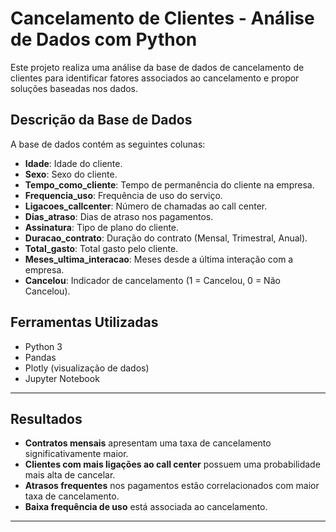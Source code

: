 # Cancelamento de Clientes - Análise de Dados com Python

Este projeto realiza uma análise da base de dados de cancelamento de clientes para identificar fatores associados ao cancelamento e propor soluções baseadas nos dados.


## Descrição da Base de Dados

A base de dados contém as seguintes colunas:

- **Idade**: Idade do cliente.
- **Sexo**: Sexo do cliente.
- **Tempo_como_cliente**: Tempo de permanência do cliente na empresa.
- **Frequencia_uso**: Frequência de uso do serviço.
- **Ligacoes_callcenter**: Número de chamadas ao call center.
- **Dias_atraso**: Dias de atraso nos pagamentos.
- **Assinatura**: Tipo de plano do cliente.
- **Duracao_contrato**: Duração do contrato (Mensal, Trimestral, Anual).
- **Total_gasto**: Total gasto pelo cliente.
- **Meses_ultima_interacao**: Meses desde a última interação com a empresa.
- **Cancelou**: Indicador de cancelamento (1 = Cancelou, 0 = Não Cancelou).


## Ferramentas Utilizadas

- Python 3
- Pandas
- Plotly (visualização de dados)
- Jupyter Notebook

---

## Resultados

- **Contratos mensais** apresentam uma taxa de cancelamento significativamente maior.
- **Clientes com mais ligações ao call center** possuem uma probabilidade mais alta de cancelar.
- **Atrasos frequentes** nos pagamentos estão correlacionados com maior taxa de cancelamento.
- **Baixa frequência de uso** está associada ao cancelamento.

---